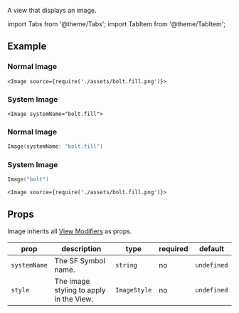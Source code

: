 ---
---

A view that displays an image.

import Tabs from '@theme/Tabs';
import TabItem from '@theme/TabItem';

## Example

<Tabs>
<TabItem value="srn" label="swiftui-react-native">

### Normal Image

```tsx
<Image source={require('./assets/bolt.fill.png')}>
```

### System Image

```tsx
<Image systemName="bolt.fill">
```

</TabItem>
<TabItem value="swiftui" label="SwiftUI">

### Normal Image

```swift
Image(systemName: "bolt.fill")
```

### System Image

```swift
Image("bolt")
```

</TabItem>
<TabItem value="react-native" label="React Native">

```tsx
<Image source={require('./assets/bolt.fill.png')}>
```

</TabItem>
</Tabs>

## Props

Image inherits all [View Modifiers](../08-modifiers.md#full-list) as props.

| prop         | description                             | type         | required | default     |
| ------------ | --------------------------------------- | ------------ | -------- | ----------- |
| `systemName` | The SF Symbol name.                     | `string`     | no       | `undefined` |
| `style`      | The image styling to apply in the View. | `ImageStyle` | no       | `undefined` |
